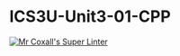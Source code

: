 # ICS3U-Unit3-01-CPP

[![Mr Coxall's Super Linter](https://github.com/Kyanh-Pham/ICS3U-Unit3-01-CPP/workflows/Mr%20Coxall's%20Super%20Linter/badge.svg)](https://github.com/Kyanh-Pham/ICS3U-Unit3-01-CPP/actions/)
